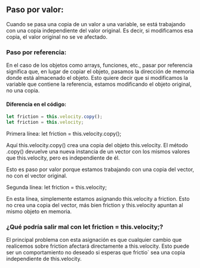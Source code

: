 ## Paso por valor:

Cuando se pasa una copia de un valor a una variable, se está trabajando con una copia independiente del valor original. Es decir, si modificamos esa copia, el valor original no se ve afectado. 

### Paso por referencia:

En el caso de los objetos como arrays, funciones, etc., pasar por referencia significa que, en lugar de copiar el objeto, pasamos la dirección de memoria donde está almacenado el objeto. Esto quiere decir que si modificamos la variable que contiene la referencia, estamos modificando el objeto original, no una copia.


#### Diferencia en el código:

```js
let friction = this.velocity.copy();
let friction = this.velocity;
```

Primera línea: let friction = this.velocity.copy();

Aquí this.velocity.copy() crea una copia del objeto this.velocity. El método .copy() devuelve una nueva instancia de un vector con los mismos valores que this.velocity, pero es independiente de él.
   
Esto es paso por valor porque estamos trabajando con una copia del vector, no con el vector original.

Segunda línea: let friction = this.velocity;

En esta línea, simplemente estamos asignando this.velocity a friction. Esto no crea una copia del vector, más bien friction y this.velocity apuntan al mismo objeto en memoria.
   



### ¿Qué podría salir mal con let friction = this.velocity;?

El principal problema con esta asignación es que cualquier cambio que realicemos sobre friction afectará directamente a this.velocity. Esto puede ser un comportamiento no deseado si esperas que frictio` sea una copia independiente de this.velocity. 
